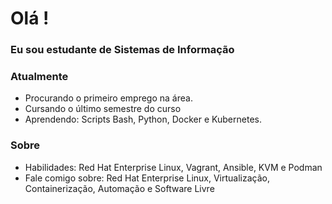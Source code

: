 # Olá ! 

### Eu sou estudante de Sistemas de Informação

### Atualmente
- Procurando o primeiro emprego na área.
- Cursando o último semestre do curso
- Aprendendo: Scripts Bash, Python, Docker e Kubernetes.
### Sobre
- Habilidades: Red Hat Enterprise Linux, Vagrant, Ansible, KVM e Podman
- Fale comigo sobre: Red Hat Enterprise Linux, Virtualização, Containerização, Automação e Software Livre

